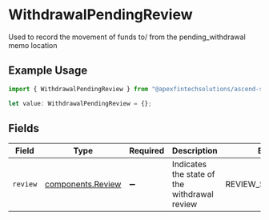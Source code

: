 # WithdrawalPendingReview

Used to record the movement of funds to/ from the pending_withdrawal memo location

## Example Usage

```typescript
import { WithdrawalPendingReview } from "@apexfintechsolutions/ascend-sdk/models/components";

let value: WithdrawalPendingReview = {};
```

## Fields

| Field                                                  | Type                                                   | Required                                               | Description                                            | Example                                                |
| ------------------------------------------------------ | ------------------------------------------------------ | ------------------------------------------------------ | ------------------------------------------------------ | ------------------------------------------------------ |
| `review`                                               | [components.Review](../../models/components/review.md) | :heavy_minus_sign:                                     | Indicates the state of the withdrawal review           | REVIEW_STATE_PENDING                                   |